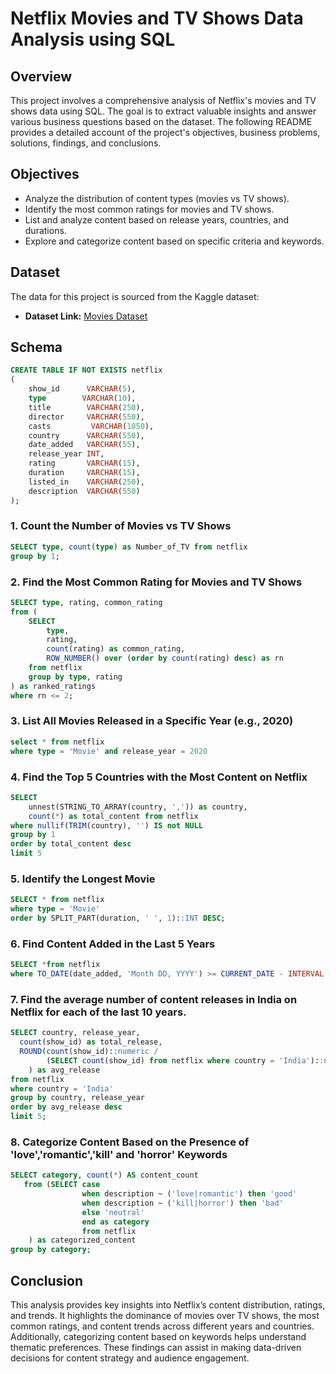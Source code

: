# Netflix Movies and TV Shows Data Analysis using SQL

## Overview
This project involves a comprehensive analysis of Netflix's movies and TV shows data using SQL. The goal is to extract valuable insights and answer various business questions based on the dataset. The following README provides a detailed account of the project's objectives, business problems, solutions, findings, and conclusions.

## Objectives

- Analyze the distribution of content types (movies vs TV shows).
- Identify the most common ratings for movies and TV shows.
- List and analyze content based on release years, countries, and durations.
- Explore and categorize content based on specific criteria and keywords.


## Dataset

The data for this project is sourced from the Kaggle dataset:

- **Dataset Link:** [Movies Dataset](https://www.kaggle.com/datasets/shivamb/netflix-shows?resource=download)


## Schema
``` sql
CREATE TABLE IF NOT EXISTS netflix
(
    show_id      VARCHAR(5),
    type        VARCHAR(10),
    title        VARCHAR(250),
    director     VARCHAR(550),
    casts         VARCHAR(1050),
    country      VARCHAR(550),
    date_added   VARCHAR(55),
    release_year INT,
    rating       VARCHAR(15),
    duration     VARCHAR(15),
    listed_in    VARCHAR(250),
    description  VARCHAR(550)
);
```


### 1. Count the Number of Movies vs TV Shows
``` sql
SELECT type, count(type) as Number_of_TV from netflix
group by 1;
```

### 2. Find the Most Common Rating for Movies and TV Shows
``` sql
SELECT type, rating, common_rating
from (
    SELECT 
        type, 
        rating, 
        count(rating) as common_rating,
        ROW_NUMBER() over (order by count(rating) desc) as rn
    from netflix
    group by type, rating
) as ranked_ratings
where rn <= 2;
```
### 3. List All Movies Released in a Specific Year (e.g., 2020)
``` sql
select * from netflix
where type = 'Movie' and release_year = 2020 
```


### 4. Find the Top 5 Countries with the Most Content on Netflix
``` sql
SELECT 
    unnest(STRING_TO_ARRAY(country, ',')) as country,
    count(*) as total_content from netflix
where nullif(TRIM(country), '') IS not NULL
group by 1
order by total_content desc
limit 5
```
### 5. Identify the Longest Movie
``` sql
SELECT * from netflix
where type = 'Movie'
order by SPLIT_PART(duration, ' ', 1)::INT DESC;
```

### 6. Find Content Added in the Last 5 Years
``` sql
SELECT *from netflix
where TO_DATE(date_added, 'Month DD, YYYY') >= CURRENT_DATE - INTERVAL '5 years';
```
### 7. Find the average number of content releases in India on Netflix for each of the last 10 years.
``` sql
SELECT country, release_year,
  count(show_id) as total_release,
  ROUND(count(show_id)::numeric /
        (SELECT count(show_id) from netflix where country = 'India')::numeric * 100, 2
    ) as avg_release
from netflix
where country = 'India'
group by country, release_year
order by avg_release desc
limit 5; 
```

### 8. Categorize Content Based on the Presence of 'love','romantic','kill' and 'horror' Keywords
``` sql
SELECT category, count(*) AS content_count 
   from (SELECT case 
                when description ~ ('love|romantic') then 'good'
				when description ~ ('kill|horror') then 'bad'
				else 'neutral'
		        end as category 
				from netflix
	) as categorized_content
group by category;
```

## Conclusion
This analysis provides key insights into Netflix’s content distribution, ratings, and trends. It highlights the dominance of movies over TV shows, the most common ratings, and content trends across different years and countries. Additionally, categorizing content based on keywords helps understand thematic preferences. These findings can assist in making data-driven decisions for content strategy and audience engagement.
























